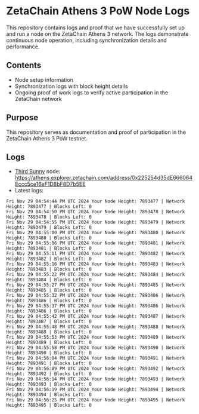 # ZetaChain Athens 3 PoW Node Logs
This repository contains logs and proof that we have successfully set up and run a node on the ZetaChain Athens 3 network. The logs demonstrate continuous node operation, including synchronization details and performance.

## Contents
- Node setup information
- Synchronization logs with block height details
- Ongoing proof of work logs to verify active participation in the ZetaChain network

## Purpose
This repository serves as documentation and proof of participation in the ZetaChain Athens 3 PoW testnet.

## Logs

- [Third Bunny](https://thirdbunny.xyz/) node: https://athens.explorer.zetachain.com/address/0x225254d35dE666064Eccc5ce16eF1D8bF8D7b5EE
- Latest logs:
```
Fri Nov 29 04:54:44 PM UTC 2024 Your Node Height: 7893477 | Network Height: 7893477 | Blocks Left: 0
Fri Nov 29 04:54:50 PM UTC 2024 Your Node Height: 7893478 | Network Height: 7893478 | Blocks Left: 0
Fri Nov 29 04:54:55 PM UTC 2024 Your Node Height: 7893479 | Network Height: 7893479 | Blocks Left: 0
Fri Nov 29 04:55:00 PM UTC 2024 Your Node Height: 7893480 | Network Height: 7893480 | Blocks Left: 0
Fri Nov 29 04:55:06 PM UTC 2024 Your Node Height: 7893481 | Network Height: 7893481 | Blocks Left: 0
Fri Nov 29 04:55:11 PM UTC 2024 Your Node Height: 7893482 | Network Height: 7893482 | Blocks Left: 0
Fri Nov 29 04:55:16 PM UTC 2024 Your Node Height: 7893483 | Network Height: 7893483 | Blocks Left: 0
Fri Nov 29 04:55:22 PM UTC 2024 Your Node Height: 7893484 | Network Height: 7893484 | Blocks Left: 0
Fri Nov 29 04:55:27 PM UTC 2024 Your Node Height: 7893485 | Network Height: 7893485 | Blocks Left: 0
Fri Nov 29 04:55:32 PM UTC 2024 Your Node Height: 7893486 | Network Height: 7893486 | Blocks Left: 0
Fri Nov 29 04:55:37 PM UTC 2024 Your Node Height: 7893486 | Network Height: 7893486 | Blocks Left: 0
Fri Nov 29 04:55:42 PM UTC 2024 Your Node Height: 7893487 | Network Height: 7893487 | Blocks Left: 0
Fri Nov 29 04:55:48 PM UTC 2024 Your Node Height: 7893488 | Network Height: 7893488 | Blocks Left: 0
Fri Nov 29 04:55:53 PM UTC 2024 Your Node Height: 7893489 | Network Height: 7893489 | Blocks Left: 0
Fri Nov 29 04:55:58 PM UTC 2024 Your Node Height: 7893490 | Network Height: 7893490 | Blocks Left: 0
Fri Nov 29 04:56:04 PM UTC 2024 Your Node Height: 7893491 | Network Height: 7893491 | Blocks Left: 0
Fri Nov 29 04:56:09 PM UTC 2024 Your Node Height: 7893492 | Network Height: 7893492 | Blocks Left: 0
Fri Nov 29 04:56:14 PM UTC 2024 Your Node Height: 7893493 | Network Height: 7893493 | Blocks Left: 0
Fri Nov 29 04:56:19 PM UTC 2024 Your Node Height: 7893494 | Network Height: 7893494 | Blocks Left: 0
Fri Nov 29 04:56:25 PM UTC 2024 Your Node Height: 7893495 | Network Height: 7893495 | Blocks Left: 0
```
